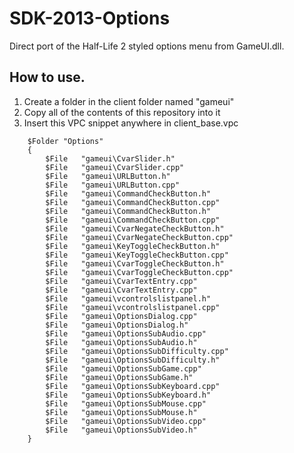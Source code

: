 # SDK-2013-Options

Direct port of the Half-Life 2 styled options menu from GameUI.dll.


## How to use.

1. Create a folder in the client folder named "gameui"
2. Copy all of the contents of this repository into it
3. Insert this VPC snippet anywhere in client_base.vpc
```
	$Folder	"Options"
	{
		$File 	"gameui\CvarSlider.h"
		$File	"gameui\CvarSlider.cpp"
		$File 	"gameui\URLButton.h"
		$File	"gameui\URLButton.cpp"
		$File 	"gameui\CommandCheckButton.h"
		$File	"gameui\CommandCheckButton.cpp"
		$File 	"gameui\CommandCheckButton.h"
		$File	"gameui\CommandCheckButton.cpp"
		$File 	"gameui\CvarNegateCheckButton.h"
		$File	"gameui\CvarNegateCheckButton.cpp"
		$File 	"gameui\KeyToggleCheckButton.h"
		$File	"gameui\KeyToggleCheckButton.cpp"
		$File 	"gameui\CvarToggleCheckButton.h"
		$File	"gameui\CvarToggleCheckButton.cpp"
		$File 	"gameui\CvarTextEntry.cpp"
		$File	"gameui\CvarTextEntry.cpp"
		$File 	"gameui\vcontrolslistpanel.h"
		$File	"gameui\vcontrolslistpanel.cpp"
		$File	"gameui\OptionsDialog.cpp"
		$File	"gameui\OptionsDialog.h"
		$File	"gameui\OptionsSubAudio.cpp"
		$File	"gameui\OptionsSubAudio.h"
		$File	"gameui\OptionsSubDifficulty.cpp"
		$File	"gameui\OptionsSubDifficulty.h"
		$File	"gameui\OptionsSubGame.cpp"
		$File	"gameui\OptionsSubGame.h"
		$File	"gameui\OptionsSubKeyboard.cpp"
		$File	"gameui\OptionsSubKeyboard.h"
		$File	"gameui\OptionsSubMouse.cpp"
		$File	"gameui\OptionsSubMouse.h"
		$File	"gameui\OptionsSubVideo.cpp"
		$File	"gameui\OptionsSubVideo.h"
	}
```
